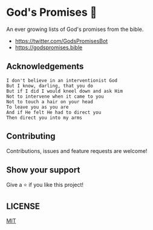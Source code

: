 # God's Promises 🙏

An ever growing lists of God's promises from the bible.

- https://twitter.com/GodsPromisesBot
- https://godspromises.bible

## Acknowledgements

```
I don't believe in an interventionist God
But I know, darling, that you do
But if I did I would kneel down and ask Him
Not to intervene when it came to you
Not to touch a hair on your head
To leave you as you are
And if He felt He had to direct you
Then direct you into my arms
```

## Contributing

Contributions, issues and feature requests are welcome!

## Show your support

Give a ⭐️ if you like this project!

## LICENSE

[MIT](LICENSE)
